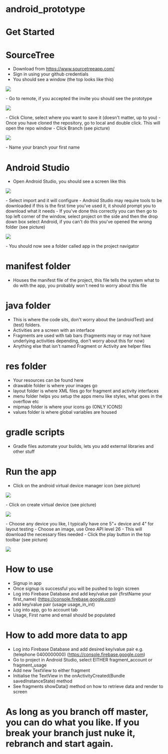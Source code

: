 # android_prototype

# Get Started

# SourceTree
- Download from https://www.sourcetreeapp.com/
- Sign in using your github credentials
- You should see a window (the top looks like this)
<p>
    <img src="https://i.imgur.com/9UseUPq.png" />
</p>
- Go to remote, if you accepted the invite you should see the prototype
<p>
    <img src="https://i.imgur.com/ubd81FK.png" />
</p>
- Click Clone, select where you want to save it (doesn't matter, up to you)
- Once you have cloned the repository, go to local and double click. This will open the repo window
- Click Branch (see picture)
<p>
    <img src="https://i.imgur.com/HS1aXBc.png" />
</p>
- Name your branch your first name

# Android Studio
- Open Android Studio, you should see a screen like this
<p>
    <img src="https://i.imgur.com/Ml6peYk.png" />
</p>
- Select import and it will configure
- Android Studio may require tools to be downloaded if this is the first time you've used it, it should prompt you to download what it needs
- If you've done this correctly you can then go to top left corner of the window, select project on the side and then the drop down box select Android, if you can't do this you've opened the wrong folder (see picture)
<p>
    <img src="https://i.imgur.com/f0Efbny.png" />
</p>
- You should now see a folder called app in the project navigator

# manifest folder
- Houses the manifest file of the project, this file tells the system what to do with the app, you probably won't need to worry about this file

# java folder
- This is where the code sits, don't worry about the (androidTest) and (test) folders.
- Activities are a screen with an interface
- Fragments are used with tab bars (fragments may or may not have underlying activities depending, don't worry about this for now)
- Anything else that isn't named Fragment or Activity are helper files

# res folder
- Your resources can be found here
- drawable folder is where your images go
- layout folder is where XML files go for fragment and activity interfaces
- menu folder helps you setup the apps menu like styles, what goes in the overflow etc
- mipmap folder is where your icons go (ONLY ICONS)
- values folder is where global variables are housed

# gradle scripts
- Gradle files automate your builds, lets you add external libraries and other stuff

# Run the app
- Click on the android virtual device manager icon (see picture)
<p>
    <img src="https://i.imgur.com/sMELRa0.png" />
</p>
- Click on create virtual device (see picture)
<p>
    <img src="https://i.imgur.com/koOIcQx.png" />
</p>
- Choose any device you like, I typically have one 5"+ device and 4" for layout testing
- Choose an image, use Oreo API level 26
- This will download the necessary files needed
- Click the play button in the top toolbar (see picture)
<p>
    <img src="https://i.imgur.com/389uA0l.png" />
</p>

# How to use
- Signup in app
- Once signup is successful you will be pushed to login screen
- Log into Firebase Database and add key/value pair (firstName your first_name) (https://console.firebase.google.com)
- add key/value pair (usage usage_in_int)
- Log into app, go to account tab
- Usage, First name and email should be populated

# How to add more data to app
- Log into Firebase Database and add desired key/value pair e.g.(telephone 0400000000) (https://console.firebase.google.com)
- Go to project in Android Studio, select EITHER fragment_account or fragment_usage
- Add new TextView to either fragment
- Initialise the TextView in the onActivityCreated(Bundle savedInstanceState) method
- See fragments showData() method on how to retrieve data and render to screen

# As long as you branch off master, you can do what you like. If you break your branch just nuke it, rebranch and start again.
